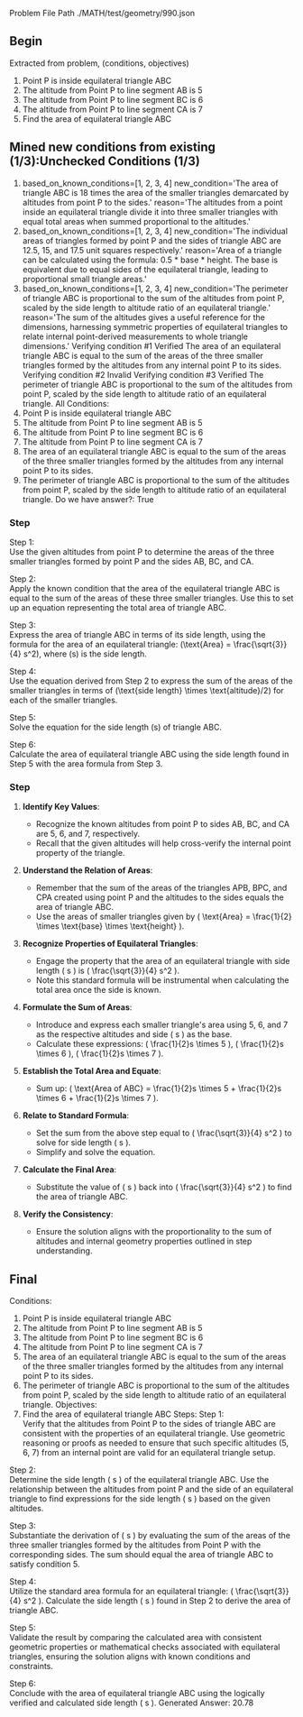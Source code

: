 Problem File Path
./MATH/test/geometry/990.json
## Begin
Extracted from problem, (conditions, objectives)
1. Point P is inside equilateral triangle ABC
2. The altitude from Point P to line segment AB is 5
3. The altitude from Point P to line segment BC is 6
4. The altitude from Point P to line segment CA is 7
1. Find the area of equilateral triangle ABC
## Mined new conditions from existing (1/3):Unchecked Conditions (1/3)
1. based_on_known_conditions=[1, 2, 3, 4] new_condition='The area of triangle ABC is 18 times the area of the smaller triangles demarcated by altitudes from point P to the sides.' reason='The altitudes from a point inside an equilateral triangle divide it into three smaller triangles with equal total areas when summed proportional to the altitudes.'
2. based_on_known_conditions=[1, 2, 3, 4] new_condition='The individual areas of triangles formed by point P and the sides of triangle ABC are 12.5, 15, and 17.5 unit squares respectively.' reason='Area of a triangle can be calculated using the formula: 0.5 * base * height. The base is equivalent due to equal sides of the equilateral triangle, leading to proportional small triangle areas.'
3. based_on_known_conditions=[1, 2, 3, 4] new_condition='The perimeter of triangle ABC is proportional to the sum of the altitudes from point P, scaled by the side length to altitude ratio of an equilateral triangle.' reason='The sum of the altitudes gives a useful reference for the dimensions, harnessing symmetric properties of equilateral triangles to relate internal point-derived measurements to whole triangle dimensions.'
Verifying condition #1
Verified
The area of an equilateral triangle ABC is equal to the sum of the areas of the three smaller triangles formed by the altitudes from any internal point P to its sides.
Verifying condition #2
Invalid
Verifying condition #3
Verified
The perimeter of triangle ABC is proportional to the sum of the altitudes from point P, scaled by the side length to altitude ratio of an equilateral triangle.
All Conditions: 
1. Point P is inside equilateral triangle ABC
2. The altitude from Point P to line segment AB is 5
3. The altitude from Point P to line segment BC is 6
4. The altitude from Point P to line segment CA is 7
5. The area of an equilateral triangle ABC is equal to the sum of the areas of the three smaller triangles formed by the altitudes from any internal point P to its sides.
6. The perimeter of triangle ABC is proportional to the sum of the altitudes from point P, scaled by the side length to altitude ratio of an equilateral triangle.
Do we have answer?: True
### Step
Step 1:  
Use the given altitudes from point P to determine the areas of the three smaller triangles formed by point P and the sides AB, BC, and CA.

Step 2:  
Apply the known condition that the area of the equilateral triangle ABC is equal to the sum of the areas of these three smaller triangles. Use this to set up an equation representing the total area of triangle ABC.

Step 3:  
Express the area of triangle ABC in terms of its side length, using the formula for the area of an equilateral triangle: \(\text{Area} = \frac{\sqrt{3}}{4} s^2\), where \(s\) is the side length.

Step 4:  
Use the equation derived from Step 2 to express the sum of the areas of the smaller triangles in terms of \(\text{side length} \times \text{altitude}/2\) for each of the smaller triangles.

Step 5:  
Solve the equation for the side length \(s\) of triangle ABC.

Step 6:  
Calculate the area of equilateral triangle ABC using the side length found in Step 5 with the area formula from Step 3.
### Step
1. **Identify Key Values**:
   - Recognize the known altitudes from point P to sides AB, BC, and CA are 5, 6, and 7, respectively.
   - Recall that the given altitudes will help cross-verify the internal point property of the triangle.

2. **Understand the Relation of Areas**:
   - Remember that the sum of the areas of the triangles APB, BPC, and CPA created using point P and the altitudes to the sides equals the area of triangle ABC.
   - Use the areas of smaller triangles given by \( \text{Area} = \frac{1}{2} \times \text{base} \times \text{height} \).

3. **Recognize Properties of Equilateral Triangles**:
   - Engage the property that the area of an equilateral triangle with side length \( s \) is \( \frac{\sqrt{3}}{4} s^2 \).
   - Note this standard formula will be instrumental when calculating the total area once the side is known.

4. **Formulate the Sum of Areas**:
   - Introduce and express each smaller triangle's area using 5, 6, and 7 as the respective altitudes and side \( s \) as the base.
   - Calculate these expressions: \( \frac{1}{2}s \times 5 \), \( \frac{1}{2}s \times 6 \), \( \frac{1}{2}s \times 7 \).

5. **Establish the Total Area and Equate**:
   - Sum up: \( \text{Area of ABC} = \frac{1}{2}s \times 5 + \frac{1}{2}s \times 6 + \frac{1}{2}s \times 7 \).

6. **Relate to Standard Formula**:
   - Set the sum from the above step equal to \( \frac{\sqrt{3}}{4} s^2 \) to solve for side length \( s \).
   - Simplify and solve the equation.

7. **Calculate the Final Area**:
   - Substitute the value of \( s \) back into \( \frac{\sqrt{3}}{4} s^2 \) to find the area of triangle ABC.

8. **Verify the Consistency**:
   - Ensure the solution aligns with the proportionality to the sum of altitudes and internal geometry properties outlined in step understanding.
## Final
Conditions:
1. Point P is inside equilateral triangle ABC
2. The altitude from Point P to line segment AB is 5
3. The altitude from Point P to line segment BC is 6
4. The altitude from Point P to line segment CA is 7
5. The area of an equilateral triangle ABC is equal to the sum of the areas of the three smaller triangles formed by the altitudes from any internal point P to its sides.
6. The perimeter of triangle ABC is proportional to the sum of the altitudes from point P, scaled by the side length to altitude ratio of an equilateral triangle.
Objectives:
1. Find the area of equilateral triangle ABC
Steps:
Step 1:  
Verify that the altitudes from Point P to the sides of triangle ABC are consistent with the properties of an equilateral triangle. Use geometric reasoning or proofs as needed to ensure that such specific altitudes (5, 6, 7) from an internal point are valid for an equilateral triangle setup.

Step 2:  
Determine the side length \( s \) of the equilateral triangle ABC. Use the relationship between the altitudes from point P and the side of an equilateral triangle to find expressions for the side length \( s \) based on the given altitudes. 

Step 3:  
Substantiate the derivation of \( s \) by evaluating the sum of the areas of the three smaller triangles formed by the altitudes from Point P with the corresponding sides. The sum should equal the area of triangle ABC to satisfy condition 5.

Step 4:  
Utilize the standard area formula for an equilateral triangle: \( \frac{\sqrt{3}}{4} s^2 \). Calculate the side length \( s \) found in Step 2 to derive the area of triangle ABC.

Step 5:  
Validate the result by comparing the calculated area with consistent geometric properties or mathematical checks associated with equilateral triangles, ensuring the solution aligns with known conditions and constraints.

Step 6:  
Conclude with the area of equilateral triangle ABC using the logically verified and calculated side length \( s \).
Generated Answer: 
20.78